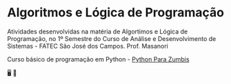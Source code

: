 <h1> Algoritmos e Lógica de Programação </h1>

Atividades desenvolvidas na matéria de Algortimos e Lógica de Programação, no 1º Semestre do Curso  de Análise e Desenvolvimento de Sistemas - FATEC São José dos Campos.
Prof. Masanori 

Curso básico de programação em Python - 
[Python Para Zumbis](https://www.youtube.com/c/PythonparaZumbis)

:desktop_computer: :snake:

